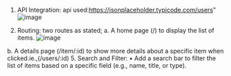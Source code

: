 1. API Integration:
   api used:https://jsonplaceholder.typicode.com/users"
   ![image](https://github.com/user-attachments/assets/003bf307-776e-46a4-a615-1983f394d55d)

   
3. Routing:
    two routes as stated;
a. A home page (/) to display the list of items.
   ![image](https://github.com/user-attachments/assets/7129025f-69eb-45f7-9952-103fe66e0e5c)


b. A details page (/item/:id) to show more details about a specific item
when clicked.ie.,(/users/:id)
5. Search and Filter:
• Add a search bar to filter the list of items based on a specific field (e.g.,
name, title, or type).
